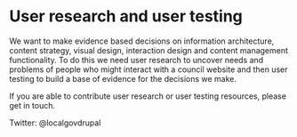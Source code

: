 # User research and user testing

We want to make evidence based decisions on information architecture, content
strategy, visual design, interaction design and content management
functionality. To do this we need user research to uncover needs and problems of
people who might interact with a council website and then user testing to build
a base of evidence for the decisions we make.

If you are able to contribute user research or user testing resources, please get
in touch.

Twitter: @localgovdrupal
